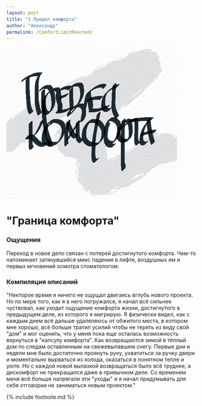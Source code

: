 ```yaml
---
layout: post
title: "1 Предел комфорта"
author: "Александр"
permalink: /ComfortLimitReached/
---
```

![Предел комфорта](/_img/1.jpg)
# "Граница комфорта" 
### Ощущения
Переход в новое дело связан с потерей достигнутого комфорта. Чем-то напоминает затянувшийся микс падения в лифте, воздушных ям и первых мгновений осмотра стоматологом.  

### Компиляция описаний 
"Некторое время я ничего не ощущал двигаясь вглубь нового проекта. Но по мере того, как я в него погружался, я начал всё сильнее чуствовал, как уходит ощущение комфорта жизни, достигнутого в предыдущем деле, из которого я мигрирую. Я физически видел, как с каждым днем всё дальше удаляляюсь от обжитого места, в котором мне хорошо, всё больше тратил усилий чтобы не терять из виду свой "дом" и мог оценить, что у меня пока еще осталась возможность вернуться в "капсулу комфорта". Как возвращаются зимой в тёплый дом по следам оставленным на свежевыпавшем снегу. Первые дни и недели мне было достаточно проянуть руку, ухватиться за ручку двери и моментально вырваться из холода, оказаться в понятном тепле и уюте. Но с каждой новой вылазкой возвращаться было всё труднее, а дискомфорт не прекращался даже в привычном деле. Со временем меня всё больше напрягали эти "уходы" и я начал придумывать для себя отговорки не заниматься новым проектом."

{% include footnote.md %}
